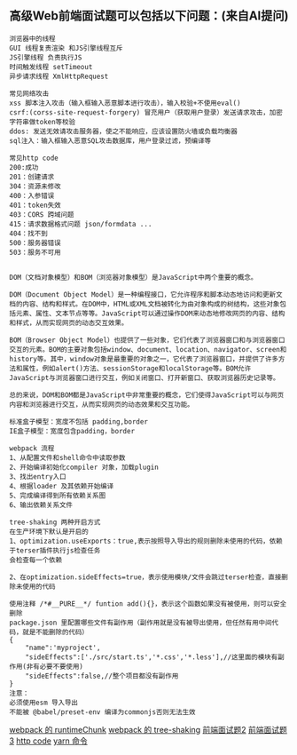 ## 高级Web前端面试题可以包括以下问题：(来自AI提问)

```
浏览器中的线程
GUI 线程复责渲染 和JS引擎线程互斥
JS引擎线程 负责执行JS
时间触发线程 setTimeout
异步请求线程 XmlHttpRequest
```

```
常见网络攻击
xss 脚本注入攻击（输入框输入恶意脚本进行攻击），输入校验+不使用eval()
csrf:(corss-site-request-forgery) 冒充用户（获取用户登录）发送请求攻击，加密字符串做token等校验
ddos: 发送无效请攻击服务器，使之不能响应，应该设置防火墙或负载均衡器
sql注入：输入框输入恶意SQL攻击数据库，用户登录过滤，预编译等

```

```
常见http code
200:成功
201：创建请求
304：资源未修改
400：入参错误
401：token失效
403：CORS 跨域问题
415：请求数据格式问题 json/formdata ...
404：找不到
500：服务器错误
503：服务不可用

```

```

DOM（文档对象模型）和BOM（浏览器对象模型）是JavaScript中两个重要的概念。

DOM（Document Object Model）是一种编程接口，它允许程序和脚本动态地访问和更新文档的内容、结构和样式。在DOM中，HTML或XML文档被转化为由对象构成的树结构，这些对象包括元素、属性、文本节点等等。JavaScript可以通过操作DOM来动态地修改网页的内容、结构和样式，从而实现网页的动态交互效果。

BOM（Browser Object Model）也提供了一些对象，它们代表了浏览器窗口和与浏览器窗口交互的元素。BOM的主要对象包括window、document、location、navigator、screen和history等。其中，window对象是最重要的对象之一，它代表了浏览器窗口，并提供了许多方法和属性，例如alert()方法、sessionStorage和localStorage等。BOM允许JavaScript与浏览器窗口进行交互，例如关闭窗口、打开新窗口、获取浏览器历史记录等。

总的来说，DOM和BOM都是JavaScript中非常重要的概念，它们使得JavaScript可以与网页内容和浏览器进行交互，从而实现网页的动态效果和交互功能。
```

```
标准盒子模型：宽度不包括 padding,border
IE盒子模型：宽度包含padding，border
```

```
webpack 流程
1、从配置文件和shell命令中读取参数
2、开始编译初始化compiler 对象，加载plugin
3、找出entry入口
4、根据loader 及其依赖开始编译
5、完成编译得到所有依赖关系图
6、输出依赖关系文件
```

```
tree-shaking 两种开启方式
在生产环境下默认是开启的
1、optimization.useExports：true,表示按照导入导出的规则删除未使用的代码，依赖于terser插件执行js检查任务
会检查每一个依赖

2、在optimization.sideEffects=true，表示使用模块/文件会跳过terser检查，直接删除未使用的代码

使用注释 /*#__PURE__*/ funtion add(){}，表示这个函数如果没有被使用，则可以安全删除
package.json 里配置哪些文件有副作用（副作用就是没有被导出使用，但任然有用中间代码，就是不能删除的代码）
{
    "name":'myproject',
    "sideEffects":['./src/start.ts','*.css','*.less'],//这里面的模块有副作用(非有必要不要使用)
    "sideEffects":false,//整个项目都没有副作用
}
注意：
必须使用esm 导入导出
不能被 @babel/preset-env 编译为commonjs否则无法生效

```
[webpack 的 runtimeChunk](https://blog.csdn.net/fy_java1995/article/details/110119934)
[webpack 的 tree-shaking](https://www.zhihu.com/question/568855947/answer/3274565524)
[前端面试题2](https://zhuanlan.zhihu.com/p/609698817)
[前端面试题3](https://zhuanlan.zhihu.com/p/563612885)
[http code](https://zhuanlan.zhihu.com/p/416646367)
[yarn 命令](https://www.jianshu.com/p/53b517f58d75)
